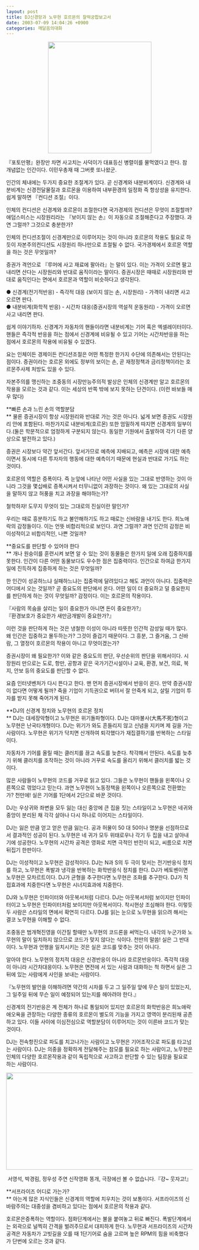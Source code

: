 ```yaml
---
layout: post
title: DJ신경망과 노무현 호르몬의 찰떡궁합보고서
date: 2003-07-09 14:04:26 +0900
categories: 깨달음의대화
---
```

<p align="center">
  <img src="http://drkimz.com/technote/board/board/upimg/1057726094.jpg" width="279" height="301" border="0" />
</p>

<p align="left">
  『포토만평』완장만 차면 사고치는 사덕이가 대표등신 병렬이를 물먹였다고 한다. 참 개념없는 인간이다. 이민우총재 때 그버릇 또나왔군.
</p>인간의 체내에는 두가지 중요한 조절계가 있다. 곧 신경계와 내분비계이다. 신경계와 내분비계는 신경전달물질과 호르몬을 이용하여 내부환경의 일정화 즉 항상성을 유지한다. 쉽게 말하면 『컨디션 조절』이다.

인체의 컨디션은 신경계와 호르몬이 조절한다면 국가경제의 컨디션은 무엇이 조절할까? 애덤스미스는 시장원리라는 『보이지 않는 손』이 자동으로 조절해준다고 주장했다. 과연 그럴까? 그것으로 충분한가?

인체의 컨디션조절이 신경계만으로 이루어지는 것이 아니라 호르몬의 작용도 필요로 하듯이 자본주의컨디션도 시장원리 하나만으로 조절될 수 없다. 국가경제에서 호르몬 역할을 하는 것은 무엇일까? 

증권가 격언으로 『루머에 사고 재료에 팔아라』는 말이 있다. 이는 가격이 오르면 팔고 내리면 산다는 시장원리와 반대로 움직이라는 말이다. 증권시장은 때때로 시장원리와 반대로 움직인다는 면에서 호르몬과 역할이 비슷하다고 생각된다. 

● 신경계(전기적반응) - 즉각적 대응 (보이지 않는 손, 시장원리) - 가격이 내리면 사고 오르면 판다.  
● 내분비계(화학적 반응) - 시간차 대응(증권시장의 역설적 운동원리) - 가격이 오르면 사고 내리면 판다. 

쉽게 이야기하자. 신경계가 자동차의 핸들이라면 내분비계는 기어 혹은 엑셀레이터이다. 핸들은 즉각적 반응을 하는 점에서 신경계에 비유될 수 있고 기어는 시간차반응을 하는 점에서 호르몬의 작용에 비유될 수 있겠다. 

요는 인체이든 경제이든 컨디션조절은 어떤 특정한 한가지 수단에 의존해서는 안된다는 점이다. 증권이라는 호르몬 외에도 정부의 보이는 손, 곧 재정정책과 금리정책이라는 호르몬주사제 처방도 있을 수 있다. 

자본주의를 맹신하는 조중동의 시장만능주의적 발상은 인체의 신경계만 알고 호르몬의 작용을 모르는 것과 같다. 이는 세상의 반쪽 밖에 보지 못하는 단견이다. (이런 바보들 매우 많다) 

**빠른 손과 느린 손의 역할분담  
** 물론 증권시장이 항상 시장원리와 반대로 가는 것은 아니다. 넓게 보면 증권도 시장원리 안에 포함된다. 마찬가지로 내분비계(호르몬) 또한 엄밀하게 따지면 신경계의 일부이다.(둘은 학문적으로 엄정하게 구분되지 않는다. 동일한 기원에서 출발하여 각기 다른 양상으로 발전하고 있다.)

증권은 시장보다 약간 앞서간다. 앞서가므로 예측에 지배되고, 예측은 시장에 대한 예측이면서 동시에 다른 투자자의 행동에 대한 예측이기 때문에 현실과 반대로 가기도 하는 것이다. 

호르몬의 역할은 증폭이다. 즉 눈앞에 나타난 어떤 사실을 있는 그대로 반영하는 것이 아니라 그것을 몇십배로 증폭시켜서 터무니없이 과장하는 것이다. 왜 있는 그대로의 사실을 말하지 않고 허풍을 치고 과장을 해야하는가?

철학하자! 도무지 무엇이 있는 그대로의 진실이란 말인가? 

우리는 때로 흥분하기도 하고 불안해하기도 하고 때로는 신바람을 내기도 한다. 희노애락의 감정들이다. 이는 언뜻 비합리적으로 보인다. 과연 그럴까? 과연 인간의 감정은 비이성적이고 비합리적인, 나쁜 것일까?

**중요도를 판단할 수 있어야 한다   
** 개나 원숭이를 훈련시켜 보면 알 수 있는 것이 동물들은 한가지 일에 오래 집중하지를 못한다. 인간이 다른 어떤 동물보다도 우수한 점은 집중력이다. 인간으로 하여금 한가지 일에 진득하게 집중하게 하는 것은 무엇일까? 

한 인간이 성공하느냐 실패하느냐는 집중력에 달려있다고 해도 과언이 아니다. 집중력은 어디에서 오는 것일까? 곧 중요도의 판단에서 온다. 어떤 일이 더 중요하고 덜 중요한지를 판단하게 하는 것이 무엇일까? 감정이다. 이는 호르몬의 작용이다. 

『사람의 목숨을 살리는 일이 중요한가 아니면 돈이 중요한가?』  
『환경보호가 중요한가 새만금개발이 중요한가?』 

이런 것을 판단하게 하는 것은 냉철한 이성이 아니라 따뜻한 인간적 감성일 때가 많다. 왜 인간은 집중하고 몰두하는가? 그것이 즐겁기 때문이다. 그 흥분, 그 즐거움, 그 신바람, 그 열정이 호르몬의 작용이 아니고 무엇이겠는가?

증권시장이 왜 필요한가? 이와 같은 중요도의 판단, 우선순위의 판단을 위해서이다. 시장원리 만으로는 도로, 항만, 공항과 같은 국가기간시설이나 교육, 환경, 보건, 의료, 복지, 안보 등의 중요도를 판단할 수 없다. 

요즘 인터넷벤처가 다시 뜬다고 한다. 맨 먼저 증권시장에서 반응이 온다. 만약 증권시장이 없다면 어떻게 될까? 죽을 기업이 기득권으로 버텨서 잘 안죽게 되고, 살릴 기업이 투자를 받지 못해 죽어가게 된다. 

**DJ의 신경계 정치와 노무현의 호르몬 정치   
** DJ는 대세장악형이고 노무현은 위기돌파형이다. DJ는 대마불사(大馬不死)형이고 노무현은 난국타개형이다. DJ는 위기가 와도 흔들리지 않고 신념을 지키며 제 길을 가는 사람이다. 노무현은 위기가 닥치면 산개하여 퇴각했다가 재집결하기를 반복하는 스타일이다. 

자동차가 기어를 올릴 때는 클러치를 끊고 속도를 늦춘다. 착각해서 안된다. 속도를 늦추기 위해 클러치를 조작하는 것이 아니라 거꾸로 속도를 올리기 위해서 클러치를 밟는 것이다. 

많은 사람들이 노무현의 코드를 거꾸로 읽고 있다. 그들은 노무현이 핸들을 왼쪽이나 오른쪽으로 꺾었다고 믿는다. 과연 노무현이 노동정책을 왼쪽이나 오른쪽으로 전환했는가? 천만에! 실은 기어를 1단에서 2단으로 바꾼 것이다. 

DJ는 우상귀와 좌변을 모두 잃는 대신 중앙에 큰 집을 짓는 스타일이고 노무현은 네귀와 중앙이 분리된 채 각각 살아나 다시 하나로 이어지는 스타일이다. 

DJ는 잃은 만큼 얻고 얻은 만큼 잃는다. 공과 허물이 50 대 50이나 명분을 선점하므로서 결과적인 성공이 된다. 노무현은 네 귀가 모두 위태로우나 각기 두 집을 내고 살아내기에 성공한다. 노무현의 시간차 공격은 영화로 치면 극적인 반전이 되고, 씨름으로 치면 뒤집기 한판이다. 

DJ는 이성적이고 노무현은 감성적이다. DJ는 N과 S의 두 극이 맞서는 전기반응식 정치를 하고, 노무현은 폭발과 냉각을 반복하는 화학반응식 정치를 한다. DJ가 베토벤이면 노무현은 모차르트이다. DJ가 균형을 추구한다면 노무현은 조화를 추구한다. DJ가 직접효과에 치중한다면 노무현은 시너지효과에 치중한다. 

DJ와 노무현은 인파이터와 아웃복서처럼 다르다. DJ는 아웃복서처럼 보이지만 인파이터이고 노무현은 인파이터처럼 보이지만 아웃복서이다. 착시현상 조심해야 한다. 이렇듯 두 사람은 스타일의 면에서 확연히 다르다. DJ를 읽는 눈으로 노무현을 읽으려 해서는 결코 노무현을 이해할 수 없다. 

조중동은 범개혁진영을 이간질 할때만 노무현의 코드론을 써먹는다. 내각의 누군가와 노무현의 말이 일치하지 않으므로 코드가 맞지 않다는 식이다. 천만의 말씀! 실은 그 반대이다. 노무현과 언행을 일치시키는 것은 실은 코드를 맞추는 것이 아니다. 

알아야 한다. 노무현의 정치적 대응은 신경반응이 아니라 호르몬반응이다. 즉각적 대응이 아니라 시간차대응이다. 노무현은 면전에 서 있는 사람과 대화하는 척 하면서 실은 그 뒤에 있는 사람에게 사인을 보내는 사람이다. 

『노무현의 발언을 이해하려면 약간의 시차를 두고 그 일주일 앞에 무슨 일이 있었는지, 그 일주일 뒤에 무슨 일이 예정되어 있는지를 헤아려야 한다.』 

신경계의 전기반응은 계 전체가 하나로 통일되어 있지만 호르몬의 화학반응은 희노애락애오욕을 관장하는 다양한 종류의 호르몬이 별도의 기능을 가지고 영역이 분리된채 공존하고 있다. 이들 사이에 이심전심으로 역할분담이 이루어지는 것이 이른바 코드가 맞는 것이다. 

DJ는 전속항진으로 파도를 치고나가는 사람이고 노무현은 기어조작으로 파도를 타고넘는 사람이다. DJ는 의중을 정확하게 전달해주는 참모를 필요로 하는 사람이고, 노무현은 인체의 다양한 호르몬작용과 같이 독립적으로 사고하고 판단할 수 있는 팀장을 필요로 하는 사람이다. 

<p align="center">
  <img src="http://drkimz.com/technote/board/board/upimg/1057657298.jpg" width="597" height="262" border="0" />
</p>

<p align="center">
  서영석, 박경림, 정우성 주연 신작영화 똥개, 극장에선 볼 수 없습니다.『걍~ 웃자고!』
</p>

**서프라이즈 어디로 가는가?   
** 아는게 많은 지식인들은 신경계의 역할에 치우치는 것이 보통이다. 서프라이즈의 신바람주의는 대중성을 겸비하고 있다는 점에서 호르몬의 작용과 같다. 

호르몬은증폭하는 역할이다. 점화단계에서는 불을 붙여놓고 뒤로 빠진다. 폭발단계에서는 외곽으로 널찍히 간격을 벌려주므로서 대피하게 한다. 노무현과 서프라이즈의 시간차공격은 자동차가 고빗길을 오를 때 1단기어로 숨을 고르며 높은 RPM의 힘을 비축했다가 단번에 오르는 것과 같다.